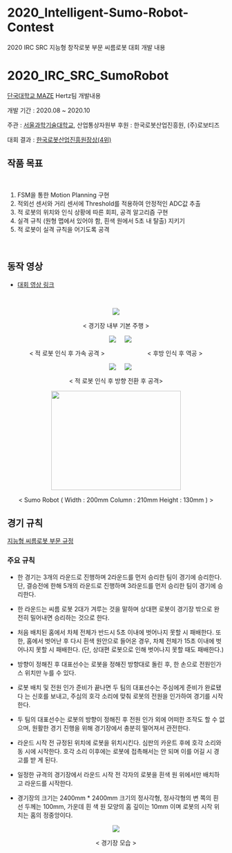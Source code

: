 # 2020_Intelligent-Sumo-Robot-Contest
2020 IRC SRC 지능형 창작로봇 부문 씨름로봇 대회 개발 내용

# 2020_IRC_SRC_SumoRobot

[단국대학교 MAZE](http://www.maze.co.kr) Hertz팀 개발내용

개발 기간 : 2020.08 ~ 2020.10  

주관 : [서울과학기술대학교](http://www.seoultechrobot.com/), 산업통상자원부
후원 : 한국로봇산업진흥원, (주)로보티즈

대회 결과 : [한국로봇산업진흥원장상(4위)](./PDF/2020씨름로봇대회_한국로봇산업진흥원장상.pdf)

## 작품 목표    
<br>

1. FSM을 통한 Motion Planning 구현
2. 적외선 센서와 거리 센서에 Threshold를 적용하여 안정적인 ADC값 추출
3. 적 로봇의 위치와 인식 상황에 따른 회피, 공격 알고리즘 구현
4. 실격 규칙 (원형 맵에서 있어야 함, 흰색 원에서 5초 내 탈출) 지키기
5. 적 로봇이 실격 규칙을 어기도록 공격

<br>

## 동작 영상  

- [대회 영상 링크](https://www.youtube.com/watch?v=zMfaEX4JjlU)

<br>

<p align="center"><img src="./Images/Basic_Drive.gif" ></p>  
<p align="center"> < 경기장 내부 기본 주행 ></p>  

<p align="center"><img src="./Images/Fast1.gif" hspace = 20><img src="./Images/Fast2.gif" ></p>  
<p align="center"> < 적 로봇 인식 후 가속 공격 > &nbsp&nbsp&nbsp&nbsp&nbsp&nbsp&nbsp&nbsp&nbsp&nbsp&nbsp&nbsp&nbsp&nbsp&nbsp&nbsp&nbsp&nbsp&nbsp&nbsp&nbsp&nbsp&nbsp&nbsp< 후방 인식 후 역공 ></p>

<p align="center"><img src="./Images/Attack.gif" hspace = 20><img src="./Images/Attack2.gif" ></p>  
<p align="center"> < 적 로봇 인식 후 방향 전환 후 공격></p>
 

<p align="center"><img src="./Images/robot.png" width="300px" height="230px"></p>  
<p align="center"> < Sumo Robot ( Width : 200mm Column : 210mm Height : 130mm ) ></p>  

## 경기 규칙

[지능형 씨름로봇 부문 규정](./PDF/씨름로봇_규정_2020.09.18.pdf)

### 주요 규칙

- 한 경기는 3개의 라운드로 진행하며 2라운드를 먼저 승리한 팀이 경기에 승리한다. 단,
결승전에 한해 5개의 라운드로 진행하며 3라운드를 먼저 승리한 팀이 경기에 승리한다.

- 한 라운드는 씨름 로봇 2대가 겨루는 것을 말하며 상대편 로봇이 경기장 밖으로 완전히
밀어내면 승리하는 것으로 한다.

- 처음 배치된 홈에서 차체 전체가 반드시 5초 이내에 벗어나지 못할 시 패배한다. 또한,
홈에서 벗어난 후 다시 흰색 원안으로 들어온 경우, 차체 전체가 15초 이내에 벗어나지
못할 시 패배한다. (단, 상대편 로봇으로 인해 벗어나지 못할 때도 패배한다.)

- 방향이 정해진 후 대표선수는 로봇을 정해진 방향대로 돌린 후, 한 손으로 전원인가 스
위치만 누를 수 있다.

- 로봇 배치 및 전원 인가 준비가 끝나면 두 팀의 대표선수는 주심에게 준비가 완료됐다
는 신호를 보내고, 주심의 호각 소리에 맞춰 로봇의 전원을 인가하여 경기를 시작한다.

- 두 팀의 대표선수는 로봇의 방향이 정해진 후 전원 인가 외에 어떠한 조작도 할 수 없
으며, 원활한 경기 진행을 위해 경기장에서 충분히 떨어져서 관전한다.

- 라운드 시작 전 규정된 위치에 로봇을 위치시킨다. 심판의 카운트 후에 호각 소리와 동
시에 시작한다. 호각 소리 이후에는 로봇에 접촉해서는 안 되며 이를 어길 시 경고를 받
게 된다.

- 일정한 규격의 경기장에서 라운드 시작 전 각자의 로봇을 흰색 원 위에서만 배치하고
라운드를 시작한다.

- 경기장의 크기는 2400mm * 2400mm 크기의 정사각형, 정사각형의 변 쪽의 흰 선 두께는 100mm, 가운데 흰 색 원 모양의 홈 깊이는 10mm 이며 로봇의 시작 위치는 홈의 정중앙이다.

<p align="center"><img src="./Images/stadium.PNG"></p> 
<p align="center"> < 경기장 모습 ></p>  
